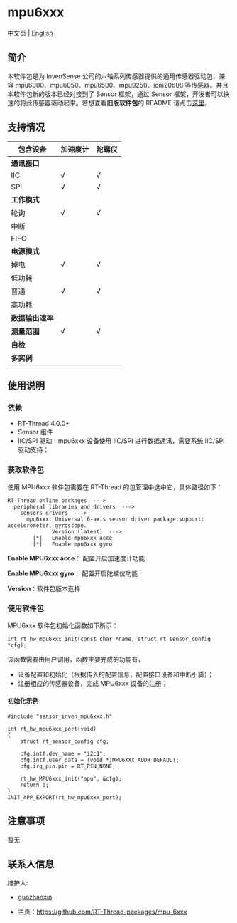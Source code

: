 # mpu6xxx

中文页 | [English](README.md)

## 简介

本软件包是为 InvenSense 公司的六轴系列传感器提供的通用传感器驱动包，兼容 mpu6000、mpu6050、mpu6500、mpu9250、icm20608 等传感器。并且本软件包新的版本已经对接到了 Sensor 框架，通过 Sensor 框架，开发者可以快速的将此传感器驱动起来。若想查看**旧版软件包**的 README 请点击[这里](README_OLD.md)。

## 支持情况

| 包含设备         | 加速度计 | 陀螺仪 |
| ---------------- | -------- | ------ |
| **通讯接口**     |          |        |
| IIC              | √        | √      |
| SPI              | √        | √      |
| **工作模式**     |          |        |
| 轮询             | √        | √      |
| 中断             |          |        |
| FIFO             |          |        |
| **电源模式**     |          |        |
| 掉电             | √        | √      |
| 低功耗           |          |        |
| 普通             | √        | √      |
| 高功耗           |          |        |
| **数据输出速率** |          |        |
| **测量范围**     | √        | √      |
| **自检**         |          |        |
| **多实例**       |          |        |

## 使用说明

### 依赖

- RT-Thread 4.0.0+
- Sensor 组件
- IIC/SPI 驱动：mpu6xxx 设备使用 IIC/SPI 进行数据通讯，需要系统 IIC/SPI 驱动支持；

### 获取软件包

使用 MPU6xxx 软件包需要在 RT-Thread 的包管理中选中它，具体路径如下：

```
RT-Thread online packages  --->
  peripheral libraries and drivers  --->
    sensors drivers  --->
      mpu6xxx: Universal 6-axis sensor driver package,support: accelerometer, gyroscope.
              Version (latest)  --->
        [*]   Enable mpu6xxx acce
        [*]   Enable mpu6xxx gyro
```

**Enable MPU6xxx acce**： 配置开启加速度计功能

**Enable MPU6xxx gyro**： 配置开启陀螺仪功能

**Version**：软件包版本选择

### 使用软件包

MPU6xxx 软件包初始化函数如下所示：

```
int rt_hw_mpu6xxx_init(const char *name, struct rt_sensor_config *cfg);
```

该函数需要由用户调用，函数主要完成的功能有，

- 设备配置和初始化（根据传入的配置信息，配置接口设备和中断引脚）；
- 注册相应的传感器设备，完成 MPU6xxx 设备的注册；

#### 初始化示例

```
#include "sensor_inven_mpu6xxx.h"

int rt_hw_mpu6xxx_port(void)
{
    struct rt_sensor_config cfg;
    
    cfg.intf.dev_name = "i2c1";
    cfg.intf.user_data = (void *)MPU6XXX_ADDR_DEFAULT;
    cfg.irq_pin.pin = RT_PIN_NONE;

    rt_hw_MPU6xxx_init("mpu", &cfg);
    return 0;
}
INIT_APP_EXPORT(rt_hw_mpu6xxx_port);
```

## 注意事项

暂无

## 联系人信息

维护人:

- [guozhanxin](https://github.com/Guozhanxin) 

- 主页：<https://github.com/RT-Thread-packages/mpu-6xxx>